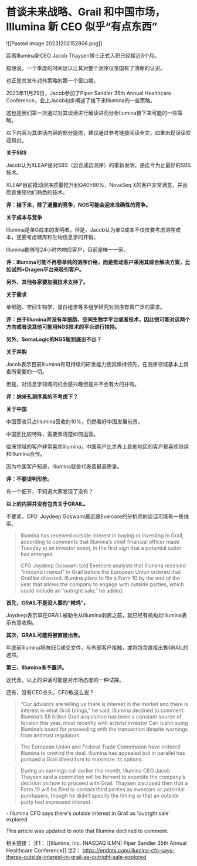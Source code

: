 # 首谈未来战略、Grail 和中国市场，Illumina 新 CEO 似乎“有点东西”

![[Pasted image 20231202152906.png]]

距离Illumina新CEO Jacob Thaysen博士正式入职已经接近3个月。

按理说，一个季度的时间足以让其对整个测序仪帝国有了清晰的认识。

也正是其发布对外策略的第一个窗口期。

2023年11月29日，Jacob参加了Piper Sandler 35th Annual Healthcare Conference，会上Jacob初步阐述了接下来Illumina的一些策略。

这也是我们第一次通过对其谈话进行解读进而分析Ilumina接下来可能的一些策略。

以下内容为其讲话内容的部分提炼，建议通过参考链接阅读全文，如果出现误读欢迎指出。

**关于SBS**

Jacob认为XLEAP是对SBS（边合成边测序）的重新发明，是迄今为止最好的SBS技术。

XLEAP目前推动测序质量推升到Q40≥80%，NovaSeq X的客户非常满意，并且愿意使用他们熟悉的技术。

**评：接下来，除了通量的竞争，NGS可能会迎来准确性的竞争。**

**关于成本与竞争**

Illumina是单G成本的发明者，但是，Jacob认为单G成本不仅仅要考虑测序成本，还要考虑建库和生物信息学的开销。

Illumina能够在24小时内响应客户，目前是唯一一家。

**评：Illumina可能不再卷单纯的测序价格，而是推动客户采用其综合解决方案，比如试剂+Dragen平台来吸引客户。**

**另外，其他各家要加强技术支持了。**

**关于需求**

单细胞、空间生物学、蛋白组学等多组学研究对测序有着广泛的需求。

**评：由于Illumina并没有单细胞、空间生物学平台或者技术，因此很可能对这两个方向或者说其他可能用NGS技术的平台进行扶持。**

**另外，SomaLogic的NGS版到底出不出？**

**关于并购**

Jacob表示目前Illumina有可持续的研发能力使其保持领先，在测序领域基本上具备所需要的一切。

但是，对信息学领域的机会感兴趣但是并不会有大的并购。

**评：纳米孔测序真的不考虑下？**

**关于中国**

中国营收只占Illumina营收的10%，仍然看好中国发展前景。

中国区比较特殊，需要弄清楚如何运营。

临床领域的客户非常喜欢Illumina，中国客户比世界上其他地区的客户都喜欢继续和Illumina合作。

因为中国客户知道，Illumina就是代表着最高质量。

**评：不要误判形势。**

有一个细节，不知道大家发现了没有？

**以上的内容并没有包含关于GRAIL。**

不要紧，CFO  Joydeep Goswami最近跟Evercore的分析师的谈话可能有一些线索。

>Illumina has received outside interest in buying or investing in Grail, according to comments that Illumina’s chief financial officer made Tuesday at an investor event, in the first sign that a potential suitor has emerged.
>
>CFO Joydeep Goswami told Evercore analysts that Illumina received “inbound interest” in Grail before the European Union ordered that Grail be divested. Illumina plans to file a Form 10 by the end of the year that allows the company to engage with outside parties, which could include an “outright sale,” he added.



**首先，GRAIL不是没人要的“辣鸡”。**

Joydeep表示早在GRAIL被勒令从Illumina剥离之前，就已经有机构对Illumina表示有意收购。

**其次，GRAIL可能将被直接出售。**

年底前Illumina将向SEC递交文件，与外部客户接触，或将包含直接出售GRAIL的选项。

**第三，Illumina未予置评。**

这代表，以上的讲话可能是对市场态度的一种试探。

还有，没有CEO点头，CFO敢这么说？

>“Our advisors are telling us there is interest in the market and there is interest in what Grail brings,” he said.
>Illumina declined to comment.
>Illumina’s $8 billion Grail acquisition has been a constant source of tension this year, most recently with activist investor Carl Icahn suing Illumina’s board for proceeding with the transaction despite warnings from antitrust regulators.

>The European Union and Federal Trade Commission have ordered Illumina to unwind the deal. Illumina has appealed but in parallel has pursued a Grail divestiture to maximize its options.

>During an earnings call earlier this month, Illumina CEO Jacob Thaysen said a committee will be formed to expedite the company’s decision on how to proceed with Grail. Thaysen disclosed then that a Form 10 will be filed to contact third parties as investors or potential purchasers, though he didn’t specify the timing or that an outside party had expressed interest.
>
 \- Illumina CFO says there's outside interest in Grail as 'outright sale' explored



This article was updated to note that Illumina declined to comment. 



相关链接：
注1： [[Illumina, Inc. (NASDAQ ILMN) Piper Sandler 35th Annual Healthcare Conference]]
注2： https://endpts.com/illumina-cfo-says-theres-outside-interest-in-grail-as-outright-sale-explored
